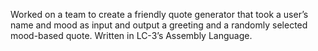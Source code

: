 Worked on a team to create a friendly quote generator that took a user’s name and mood as input and output a
greeting and a randomly selected mood-based quote. Written in LC-3’s Assembly Language.
